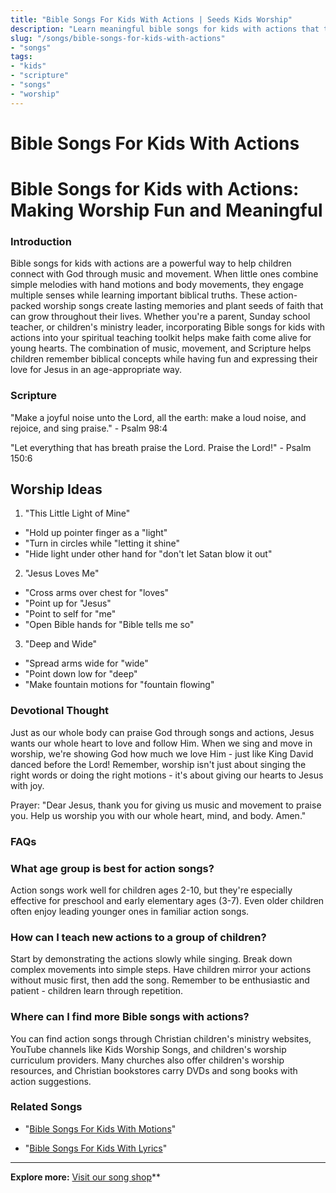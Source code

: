 ```yaml
---
title: "Bible Songs For Kids With Actions | Seeds Kids Worship"
description: "Learn meaningful bible songs for kids with actions that teach Scripture through music. Interactive worship resources for kids and families."
slug: "/songs/bible-songs-for-kids-with-actions"
- "songs"
tags:
- "kids"
- "scripture"
- "songs"
- "worship"
---
```


# Bible Songs For Kids With Actions

# Bible Songs for Kids with Actions: Making Worship Fun and Meaningful

### Introduction
Bible songs for kids with actions are a powerful way to help children connect with God through music and movement. When little ones combine simple melodies with hand motions and body movements, they engage multiple senses while learning important biblical truths. These action-packed worship songs create lasting memories and plant seeds of faith that can grow throughout their lives. Whether you're a parent, Sunday school teacher, or children's ministry leader, incorporating Bible songs for kids with actions into your spiritual teaching toolkit helps make faith come alive for young hearts. The combination of music, movement, and Scripture helps children remember biblical concepts while having fun and expressing their love for Jesus in an age-appropriate way.

### Scripture
"Make a joyful noise unto the Lord, all the earth: make a loud noise, and rejoice, and sing praise." - Psalm 98:4

"Let everything that has breath praise the Lord. Praise the Lord!" - Psalm 150:6

## Worship Ideas
1. "This Little Light of Mine"
- "Hold up pointer finger as a "light"
- "Turn in circles while "letting it shine"
- "Hide light under other hand for "don't let Satan blow it out"

2. "Jesus Loves Me"
- "Cross arms over chest for "loves"
- "Point up for "Jesus"
- "Point to self for "me"
- "Open Bible hands for "Bible tells me so"

3. "Deep and Wide"
- "Spread arms wide for "wide"
- "Point down low for "deep"
- "Make fountain motions for "fountain flowing"

### Devotional Thought
Just as our whole body can praise God through songs and actions, Jesus wants our whole heart to love and follow Him. When we sing and move in worship, we're showing God how much we love Him - just like King David danced before the Lord! Remember, worship isn't just about singing the right words or doing the right motions - it's about giving our hearts to Jesus with joy.

Prayer: "Dear Jesus, thank you for giving us music and movement to praise you. Help us worship you with our whole heart, mind, and body. Amen."

### FAQs

### What age group is best for action songs?
Action songs work well for children ages 2-10, but they're especially effective for preschool and early elementary ages (3-7). Even older children often enjoy leading younger ones in familiar action songs.

### How can I teach new actions to a group of children?
Start by demonstrating the actions slowly while singing. Break down complex movements into simple steps. Have children mirror your actions without music first, then add the song. Remember to be enthusiastic and patient - children learn through repetition.

### Where can I find more Bible songs with actions?
You can find action songs through Christian children's ministry websites, YouTube channels like Kids Worship Songs, and children's worship curriculum providers. Many churches also offer children's worship resources, and Christian bookstores carry DVDs and song books with action suggestions.

### Related Songs

- "[Bible Songs For Kids With Motions](/songs/bible-songs-for-kids-with-motions/)"

- "[Bible Songs For Kids With Lyrics](/songs/bible-songs-for-kids-with-lyrics/)"

---

**Explore more:** [Visit our song shop](https://seedskidsworship.com/shop)**

<!-- Schema Markup -->
<script type="application/ld+json">
{
  "@context": "https://schema.org",
  "@type": "MusicRecording",
  "name": "Bible Songs For Kids With Actions",
  "byArtist": {
    "@type": "MusicGroup",
    "name": "Seeds Kids Worship"
  },
  "isFamilyFriendly": true,
  "url": "https://seedskidsworship.com/songs/bible-songs-for-kids-with-actions/"
}
</script>
